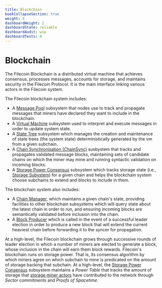 ```yaml
---
title: Blockchain
bookCollapseSection: true
weight: 4
dashboardWeight: 2
dashboardState: reliable
dashboardAudit: wip
dashboardTests: 0
---
```


# Blockchain

The Filecoin Blockchain is a distributed virtual machine that achieves consensus, processes messages, accounts for storage, and maintains security in the Filecoin Protocol. It is the main interface linking various actors in the Filecoin system.

The Filecoin blockchain system includes:

- A [Message Pool](message_pool) subsystem that nodes use to track and propagate messages that miners have declared they want to include in the blockchain.
- A [Virtual Machine](systems/filecoin_vm) subsystem used to interpret and execute messages in order to update system state.
- A [State Tree](state_tree) subsystem which manages the creation and maintenance of state trees (the system state) deterministically generated by the vm from a given subchain.
- A [Chain Synchronisation (ChainSync)](chainsync) susbystem that tracks and propagates validated message blocks, maintaining sets of candidate chains on which the miner may mine and running syntactic validation on incoming blocks.
- A [Storage Power Consensus](storage_power_consensus) subsystem which tracks storage state (i.e., [Storage Subystem](storage_mining)) for a given chain and helps the blockchain system choose subchains to extend and blocks to include in them.

The blockchain system also includes:

- A [Chain Manager](chain_manager), which maintains a given chain's state, providing facilities to other blockchain subsystems which will query state about the latest chain in order to run, and ensuring incoming blocks are semantically validated before inclusion into the chain.
- A [Block Producer](block_producer) which is called in the event of a successful leader election in order to produce a new block that will extend the current heaviest chain before forwarding it to the syncer for propagation.

At a high-level, the Filecoin blockchain grows through successive rounds of leader election in which a number of miners are elected to generate a block, whose inclusion in the chain will earn them block rewards. 
Filecoin's blockchain runs on storage power. That is, its consensus algorithm by which miners agree on which subchain to mine is predicated on the amount of storage backing that subchain. At a high-level, the [Storage Power Consensus](storage_power_consensus) subsystem maintains a _Power Table_ that tracks the amount of storage that [storage miner actors](storage_mining) have contributed to the network through _Sector commitments_ and _Proofs of Spacetime_.
